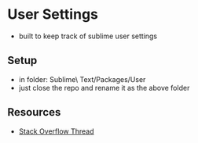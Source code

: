 # User Settings
- built to keep track of sublime user settings

## Setup
- in folder: Sublime\ Text/Packages/User
- just close the repo and rename it as the above folder

## Resources
- [Stack Overflow Thread](https://stackoverflow.com/questions/38710121/how-to-store-sublime-text-preferences-in-github)

